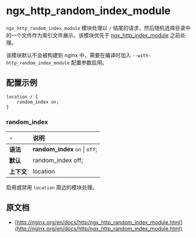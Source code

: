 # ngx_http_random_index_module

`ngx_http_random_index_module` 模块处理以 `/` 结尾的请求，然后随机选择目录中的一个文件作为索引文件展示，该模块优先于 [ngx_http_index_module](ngx_http_index_module.md) 之前处理。

该模块默认不会被构建到 nginx 中，需要在编译时加入 `--with-http_random_index_module` 配置参数启用。

## 配置示例

```nginx
location / {
    random_index on;
}
```

### random_index

|\-|说明|
|:------|:------|
|**语法**|**random_index** `on` &#124; `off`;|
|**默认**|random_index off;|
|**上下文**|location|

启用或禁用 `location` 周边的模块处理。

## 原文档

- [http://nginx.org/en/docs/http/ngx_http_random_index_module.html](http://nginx.org/en/docs/http/ngx_http_random_index_module.html)
